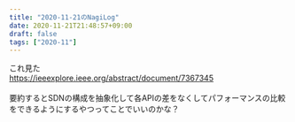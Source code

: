 ```yaml
---
title: "2020-11-21のNagiLog"
date: 2020-11-21T21:48:57+09:00
draft: false
tags: ["2020-11"]
---
```


これ見た
<br>
https://ieeexplore.ieee.org/abstract/document/7367345
<br>
<br>
要約するとSDNの構成を抽象化して各APIの差をなくしてパフォーマンスの比較をできるようにするやつってことでいいのかな？
